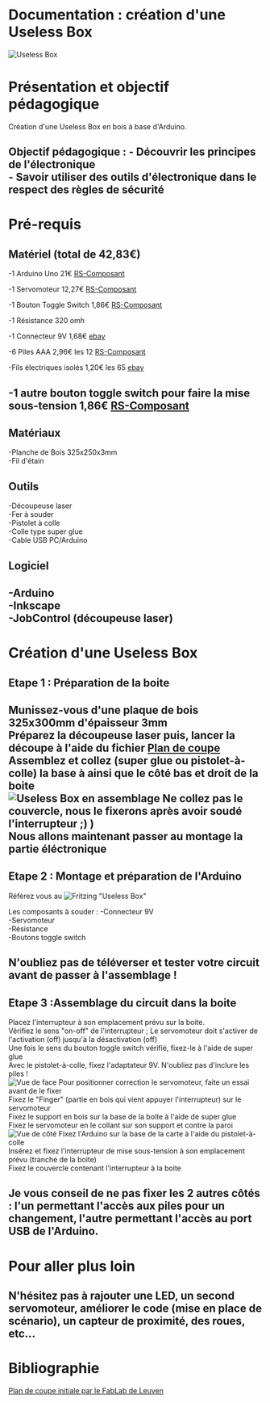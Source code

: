 ﻿# Documentation : création d'une Useless Box 
![Useless Box](/Photos/00couverture.jpg)
# Présentation et objectif pédagogique

Création d'une Useless Box en bois à base d'Arduino.

Objectif pédagogique : 	- Découvrir les principes de l'électronique<br>
			- Savoir utiliser des outils d'électronique dans le respect des règles de sécurité
---
# Pré-requis
## Matériel (total de 42,83€)
-1 Arduino Uno
21€	 	[RS-Composant](http://fr.rs-online.com/web/p/kits-de-developpement-pour-processeurs-et-microcontroleurs/7697409/)

-1 Servomoteur
12,27€ 		[RS-Composant](http://fr.rs-online.com/web/p/servomoteurs/7813058/)

-1 Bouton Toggle Switch
1,86€		[RS-Composant](http://fr.rs-online.com/web/p/interrupteurs-a-levier/4480911/)

-1 Résistance 320 omh

-1 Connecteur 9V
1,68€		[ebay](http://www.ebay.fr/itm/1-2-3-4-6-8-x-AA-AAA-23A-9V-Battery-Holder-Snap-On-Connector-Enclosed-Box-Switch/180814661762?hash=item2a1964c882:m:mhR6vszwxemlv3mGgcG-pvQ)

-6 Piles AAA
2,96€ les 12	[RS-Composant](http://fr.rs-online.com/web/p/piles-aaa/7442209/)

-Fils électriques isolés
1,20€ les 65 	[ebay](http://www.ebay.fr/itm/65pcs-Male-to-Male-Flexible-Solderless-Breadboard-Jumper-Cable-Wires-For-Arduino/301227825820?hash=item462293da9c:g:2tIAAOSwubRXHx96)

-1 autre bouton toggle switch pour faire la mise sous-tension
1,86€	[RS-Composant](http://fr.rs-online.com/web/p/interrupteurs-a-levier/4480911/)
---
## Matériaux
-Planche de Bois 325x250x3mm<br>
-Fil d'étain
## Outils
-Découpeuse laser<br>
-Fer à souder<br>
-Pistolet à colle<br>
-Colle type super glue<br>
-Cable USB PC/Arduino
## Logiciel
-Arduino<br>
-Inkscape<br>
-JobControl (découpeuse laser)
---
# Création d'une Useless Box
## Etape 1 : Préparation de la boite
Munissez-vous d'une plaque de bois 325x300mm d'épaisseur 3mm<br>
Préparez la découpeuse laser puis, lancer la découpe à l'aide du fichier [Plan de coupe](/Ressources/UselessBox_plan-modifié.svg/)<br>
Assemblez et collez (super glue ou pistolet-à-colle) la base à ainsi que le côté bas et droit de la boite<br> 
![Useless Box en assemblage](/Photos/20.jpg)
Ne collez pas le couvercle, nous le fixerons après avoir soudé l'interrupteur ;) )<br>
Nous allons maintenant passer au montage la partie éléctronique<br>
---
## Etape 2 : Montage et préparation de l'Arduino
Référez vous au ![Fritzing](/Fritzing/useless_box.fzz) "Useless Box"


Les composants à souder : 	-Connecteur 9V<br>
				-Servomoteur<br>
				-Résistance<br>
				-Boutons toggle switch

N'oubliez pas de téléverser et tester votre circuit avant de passer à l'assemblage !
---
## Etape 3 :Assemblage du circuit dans la boite

Placez l'interrupteur à son emplacement prévu sur la boite.<br>
Vérifiez le sens "on-off" de l'interrupteur ; Le servomoteur doit s'activer de l'activation (off) jusqu'à la désactivation (off)<br>
Une fois le sens du bouton toggle switch vérifié, fixez-le à l'aide de super glue<br>
Avec le pistolet-à-colle, fixez l'adaptateur 9V. N'oubliez pas d'inclure les piles !<br>
![Vue de face](/Photos/30.jpg)
Pour positionner correction le servomoteur, faite un essai avant de le fixer<br>
Fixez le "Finger" (partie en bois qui vient appuyer l'interrupteur) sur le servomoteur<br>
Fixez le support en bois sur la base de la boite à l'aide de super glue<br>
Fixez le servomoteur en le collant sur son support et contre la paroi<br>
![Vue de côté](/Photos/31.jpg)
Fixez l'Arduino sur la base de la carte à l'aide du pistolet-à-colle<br>
Insérez et fixez l'interrupteur de mise sous-tension à son emplacement prévu (tranche de la boite)<br>
Fixez le couvercle contenant l'interrupteur à la boite<br>

Je vous conseil de ne pas fixer les 2 autres côtés : l'un permettant l'accès aux piles pour un changement, l'autre permettant l'accès au port USB de l'Arduino.
---
# Pour aller plus loin
N'hésitez pas à rajouter une LED, un second servomoteur, améliorer le code (mise en place de scénario), un capteur de proximité, des roues, etc...
---
# Bibliographie
[Plan de coupe initiale par le FabLab de Leuven](https://fablab-leuven.be/?q=node/1648)
